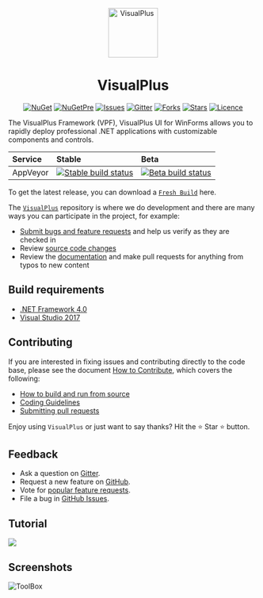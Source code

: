 <p align="center">
<a href="https://github.com/DarkByte7/VisualPlus"><img alt="VisualPlus" width="100" heigth="100" src="http://i.imgur.com/KwWQDQZ.png"></a>
</p >

<h1  align="center">VisualPlus</h1>

<p align="center">
<a href="https://www.nuget.org/packages/VisualPlus/"><img alt="NuGet" src="https://img.shields.io/nuget/v/VisualPlus.svg?style=flat"></a>
    <a href="https://www.nuget.org/packages/VisualPlus/"><img alt="NuGetPre" src="https://img.shields.io/nuget/vpre/VisualPlus.svg?style=flat"></a>
    <a href="https://github.com/DarkByte7/VisualPlus/issues/"><img alt="Issues" src="https://img.shields.io/github/issues/DarkByte7/VisualPlus.svg?style=flat"></a>
    <a href="https://gitter.im/VisualPlusUI/General"><img alt="Gitter" src="https://img.shields.io/gitter/room/nwjs/nw.js.svg"></a>
    <a href="https://github.com/DarkByte7/VisualPlus/network/members"><img alt="Forks" src="https://img.shields.io/github/forks/DarkByte7/VisualPlus.svg?style=flat"></a>
    <a href="https://github.com/DarkByte7/VisualPlus/stargazers"><img alt="Stars" src="https://img.shields.io/github/stars/DarkByte7/VisualPlus.svg?style=flat"></a>
    <a href="https://github.com/DarkByte7/VisualPlus/blob/master/LICENSE.md"><img alt="Licence" src="https://img.shields.io/badge/GPL-3.0-blue.svg?style=flat"></a>
</p >
 
The VisualPlus Framework (VPF), VisualPlus UI for WinForms allows you to rapidly deploy professional .NET applications with customizable components and controls.

| Service | Stable | Beta |
| :---- | :---- | :------ |
AppVeyor | [ ![Stable build status][1]][2] | [![Beta build status][3]][4] |

[1]: https://img.shields.io/appveyor/ci/DarkByte7/VisualPlus/master.svg?style=plastic
[2]: https://github.com/DarkByte7/VisualPlus/releases
[3]: https://img.shields.io/appveyor/ci/DarkByte7/VisualPlus/master.svg?style=plastic
[4]: https://ci.appveyor.com/project/DarkByte7/VisualPlus

To get the latest release, you can download a [`Fresh Build`](https://ci.appveyor.com/project/DarkByte7/VisualPlus/build/artifacts) here. 

The [`VisualPlus`](https://github.com/DarkByte7/VisualPlus) repository is where we do development and there are many ways you can participate in the project, for example:
- [Submit bugs and feature requests](https://github.com/DarkByte7/VisualPlus/issues) and help us verify as they are checked in
- Review [source code changes](https://github.com/DarkByte7/VisualPlus/pulls)
- Review the [documentation](https://github.com/DarkByte7/VisualPlus/wiki) and make pull requests for anything from typos to new content

## Build requirements
- [.NET Framework 4.0](https://www.microsoft.com/en-ca/download/details.aspx?id=17851)
- [Visual Studio 2017](https://www.visualstudio.com/downloads/)

## Contributing
If you are interested in fixing issues and contributing directly to the code base, please see the document [How to Contribute](https://github.com/DarkByte7/VisualPlus/wiki/How-to-Contribute), which covers the following:
- [How to build and run from source](https://github.com/DarkByte7/VisualPlus/wiki/How-to-Contribute#build-and-run-from-source)
- [Coding Guidelines](https://github.com/DarkByte7/VisualPlus/wiki/Coding-Guidelines)
- [Submitting pull requests](https://github.com/DarkByte7/VisualPlus/compare)

Enjoy using `VisualPlus` or just want to say thanks?
Hit the ⭐️ Star ⭐️ button.

## Feedback
- Ask a question on [Gitter](https://gitter.im/VisualPlusUI/General).
- Request a new feature on [GitHub](https://github.com/DarkByte7/VisualPlus/blob/beta/CONTRIBUTE.md).
- Vote for [popular feature requests](https://github.com/DarkByte7/VisualPlus/issues?q=is:open+is:issue+label:feature-request+sort:reactions-B1-desc).
- File a bug in [GitHub Issues](https://github.com/DarkByte7/VisualPlus/issues?q=is:open+is:issue).

## Tutorial
[![](http://youronline.biz/wp-content/uploads/2012/08/Play-Video-Now.jpg)](https://youtu.be/QulNVudD9o8)

## Screenshots
![ToolBox](https://i.imgur.com/vhY2yfU.jpg)
